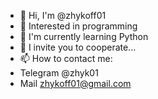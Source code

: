 - 👋 Hi, I'm @zhykoff01
- 👀 Interested in programming
- 🌱 I'm currently learning Python
- 💞️ I invite you to cooperate...
- 📫 How to contact me:
- Telegram @zhyk01
- Mail zhykoff01@gmail.com

<!---
zhykoff01/zhykoff01 is a ✨ special ✨ repository because its `README.md` (this file) appears on your GitHub profile.
You can click the Preview link to take a look at your changes.
--->
